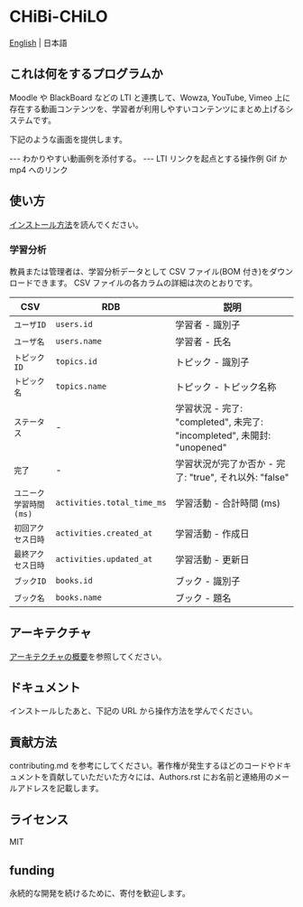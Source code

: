# CHiBi-CHiLO

[English](README-en.md) | 日本語

## これは何をするプログラムか

Moodle や BlackBoard などの LTI と連携して、Wowza, YouTube, Vimeo 上に存在する動画コンテンツを、学習者が利用しやすいコンテンツにまとめ上げるシステムです。

下記のような画面を提供します。

--- わかりやすい動画例を添付する。 --- LTI リンクを起点とする操作例 Gif か mp4 へのリンク

## 使い方

[インストール方法](INSTALL-ja.md)を読んでください。

### 学習分析

教員または管理者は、学習分析データとして CSV ファイル(BOM 付き)をダウンロードできます。
CSV ファイルの各カラムの詳細は次のとおりです。

| CSV                     | RDB                        | 説明                                                                    |
| ----------------------- | -------------------------- | ----------------------------------------------------------------------- |
| `ユーザID`              | `users.id`                 | 学習者 - 識別子                                                         |
| `ユーザ名`              | `users.name`               | 学習者 - 氏名                                                           |
| `トピックID`            | `topics.id`                | トピック - 識別子                                                       |
| `トピック名`            | `topics.name`              | トピック - トピック名称                                                 |
| `ステータス`            | -                          | 学習状況 - 完了: "completed", 未完了: "incompleted", 未開封: "unopened" |
| `完了`                  | -                          | 学習状況が完了か否か - 完了: "true", それ以外: "false"                  |
| `ユニーク学習時間 (ms)` | `activities.total_time_ms` | 学習活動 - 合計時間 (ms)                                                |
| `初回アクセス日時`      | `activities.created_at`    | 学習活動 - 作成日                                                       |
| `最終アクセス日時`      | `activities.updated_at`    | 学習活動 - 更新日                                                       |
| `ブックID`              | `books.id`                 | ブック - 識別子                                                         |
| `ブック名`              | `books.name`               | ブック - 題名                                                           |

## アーキテクチャ

[アーキテクチャの概要](ARCHITECTURE.md)を参照してください。

## ドキュメント

インストールしたあと、下記の URL から操作方法を学んでください。

## 貢献方法

contributing.md を参考にしてください。著作権が発生するほどのコードやドキュメントを貢献していただいた方々には、Authors.rst にお名前と連絡用のメールアドレスを記載します。

## ライセンス

MIT

## funding

永続的な開発を続けるために、寄付を歓迎します。
